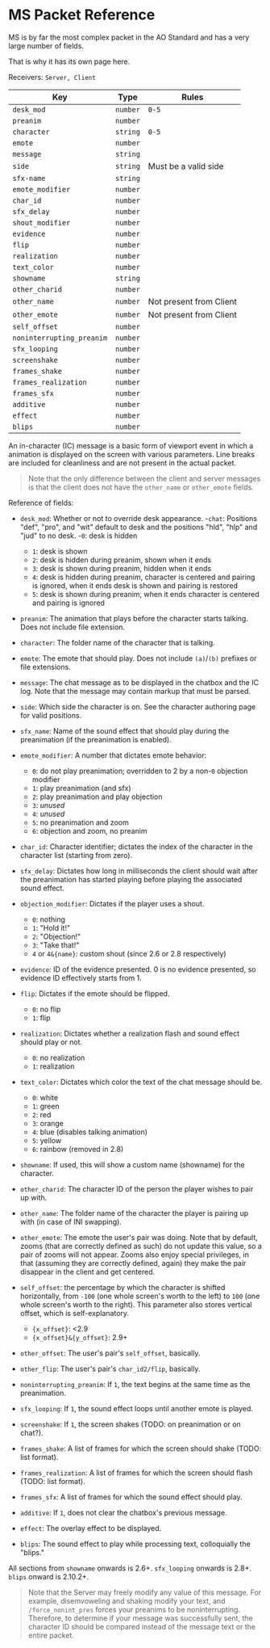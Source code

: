 # MS Packet Reference

MS is by far the most complex packet in the AO Standard and has a very large number of fields.

That is why it has its own page here.

Receivers: `Server, Client`

| Key                       | Type     | Rules                   |
|---------------------------|----------|-------------------------|
| `desk_mod`                | `number` | `0-5`                   |
| `preanim`                 | `number` |                         |
| `character`               | `string` | `0-5`                   |
| `emote`                   | `number` |                         |
| `message`                 | `string` |                         |
| `side`                    | `string` | Must be a valid side    |
| `sfx-name`                | `string` |                         |
| `emote_modifier`          | `number` |                         |
| `char_id`                 | `number` |                         |
| `sfx_delay`               | `number` |                         |
| `shout_modifier`          | `number` |                         |
| `evidence`                | `number` |                         |
| `flip`                    | `number` |                         |
| `realization`             | `number` |                         |
| `text_color`              | `number` |                         |
| `showname`                | `string` |                         |
| `other_charid`            | `number` |                         |
| `other_name`              | `number` | Not present from Client |
| `other_emote`             | `number` | Not present from Client |
| `self_offset`             | `number` |                         |
| `noninterrupting_preanim` | `number` |                         |
| `sfx_looping`             | `number` |                         |
| `screenshake`             | `number` |                         |
| `frames_shake`            | `number` |                         |
| `frames_realization`      | `number` |                         |
| `frames_sfx`              | `number` |                         |
| `additive`                | `number` |                         |
| `effect`                  | `number` |                         |
| `blips`                   | `number` |                         |

An in-character (IC) message is a basic form of viewport event in which a animation is displayed on the screen with various parameters. Line breaks are included for cleanliness and are not present in the actual packet.

> Note that the only difference between the client and server messages is that the client does not have the `other_name` or `other_emote` fields.

Reference of fields:

- `desk_mod`: Whether or not to override desk appearance.
  -`chat`: Positions "def", "pro", and "wit" default to desk and the positions "hld", "hlp" and "jud" to no desk.
  -`0`: desk is hidden
  - `1`: desk is shown
  - `2`: desk is hidden during preanim, shown when it ends
  - `3`: desk is shown during preanim, hidden when it ends
  - `4`: desk is hidden during preanim, character is centered and pairing is ignored, when it ends desk is shown and pairing is restored
  - `5`: desk is shown during preanim, when it ends character is centered and pairing is ignored

- `preanim`: The animation that plays before the character starts talking. Does not include file extension.

- `character`: The folder name of the character that is talking.

- `emote`: The emote that should play. Does not include `(a)`/`(b)` prefixes or file extensions.

- `message`: The chat message as to be displayed in the chatbox and the IC log. Note that the message may contain markup that must be parsed.

- `side`: Which side the character is on. See the character authoring page for valid positions.

- `sfx_name`: Name of the sound effect that should play during the preanimation (if the preanimation is enabled).

- `emote_modifier`: A number that dictates emote behavior:
  - `0`: do not play preanimation; overridden to 2 by a non-`0` objection modifier
  - `1`: play preanimation (and sfx)
  - `2`: play preanimation and play objection
  - `3`: _unused_
  - `4`: _unused_
  - `5`: no preanimation and zoom
  - `6`: objection and zoom, no preanim

- `char_id`: Character identifier; dictates the index of the character in the character list (starting from zero).

- `sfx_delay`: Dictates how long in milliseconds the client should wait after the preanimation has started playing before playing the associated sound effect.

- `objection_modifier`: Dictates if the player uses a shout.
  - `0`: nothing
  - `1`: "Hold it!"
  - `2`: "Objection!"
  - `3`: "Take that!"
  - `4` or `4&{name}`: custom shout (since 2.6 or 2.8 respectively)

- `evidence`: ID of the evidence presented. 0 is no evidence presented, so evidence ID effectively starts from 1.

- `flip`: Dictates if the emote should be flipped.
  - `0`: no flip
  - `1`: flip

- `realization`: Dictates whether a realization flash and sound effect should play or not.
  - `0`: no realization
  - `1`: realization

- `text_color`: Dictates which color the text of the chat message should be.
  - `0`: white
  - `1`: green
  - `2`: red
  - `3`: orange
  - `4`: blue (disables talking animation)
  - `5`: yellow
  - `6`: rainbow (removed in 2.8)

- `showname`: If used, this will show a custom name (showname) for the character.

- `other_charid`: The character ID of the person the player wishes to pair up with.

- `other_name`: The folder name of the character the player is pairing up with (in case of INI swapping).

- `other_emote`: The emote the user's pair was doing. Note that by default, zooms (that are correctly defined as such) do not update this value, so a pair of zooms will not appear. Zooms also enjoy special privileges, in that (assuming they are correctly defined, again) they make the pair disappear in the client and get centered.

- `self_offset`: the percentage by which the character is shifted horizontally, from `-100` (one whole screen's worth to the left) to `100` (one whole screen's worth to the right). This parameter also stores vertical offset, which is self-explanatory.
  - `{x_offset}`: <2.9
  - `{x_offset}&{y_offset}`: 2.9+

- `other_offset`: The user's pair's `self_offset`, basically.
- `other_flip`: The user's pair's `char_id2/flip`, basically.
- `noninterrupting_preanim`: If `1`, the text begins at the same time as the preanimation.
- `sfx_looping`: If `1`, the sound effect loops until another emote is played.
- `screenshake`: If `1`, the screen shakes (TODO: on preanimation or on chat?).
- `frames_shake`: A list of frames for which the screen should shake (TODO: list format).
- `frames_realization`: A list of frames for which the screen should flash (TODO: list format).
- `frames_sfx`: A list of frames for which the sound effect should play.
- `additive`: If `1`, does not clear the chatbox's previous message.
- `effect`: The overlay effect to be displayed.
- `blips`: The sound effect to play while processing text, colloquially the "blips."

All sections from `showname` onwards is 2.6+. `sfx_looping` onwards is 2.8+. `blips` onward is 2.10.2+.

> Note that the Server may freely modify any value of this message. For example, disemvoweling and shaking modify your text, and `/force_nonint_pres` forces your preanims to be noninterrupting. Therefore, to determine if your message was successfully sent, the character ID should be compared instead of the message text or the entire packet.
